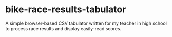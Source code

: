 # bike-race-results-tabulator
A simple browser-based CSV tabulator written for my teacher in high school to process race results and display easily-read scores.
